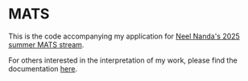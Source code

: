 # MATS

This is the code accompanying my application for [Neel Nanda's 2025 summer MATS stream](https://www.matsprogram.org/apply). <p>
For others interested in the interpretation of my work, please find the documentation [here](https://docs.google.com/document/d/1iK_YHPx57DubOYb6mI1vqR2ahD3P_YB6RKqcWWWIw8E/edit?usp=sharing).
